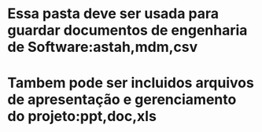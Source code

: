 # Essa pasta deve ser usada para guardar documentos de engenharia de Software:astah,mdm,csv
# Tambem pode ser incluidos arquivos de apresentação e gerenciamento do projeto:ppt,doc,xls
